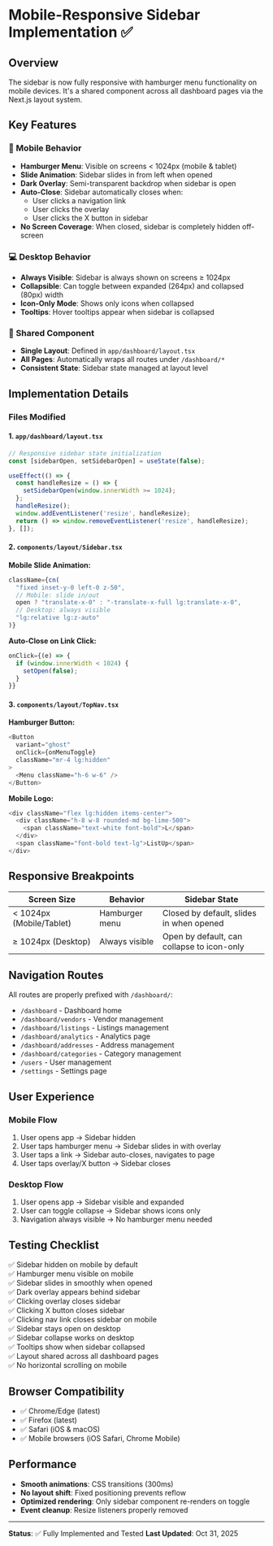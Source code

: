 # Mobile-Responsive Sidebar Implementation ✅

## Overview
The sidebar is now fully responsive with hamburger menu functionality on mobile devices. It's a shared component across all dashboard pages via the Next.js layout system.

## Key Features

### 📱 Mobile Behavior
- **Hamburger Menu**: Visible on screens < 1024px (mobile & tablet)
- **Slide Animation**: Sidebar slides in from left when opened
- **Dark Overlay**: Semi-transparent backdrop when sidebar is open
- **Auto-Close**: Sidebar automatically closes when:
  - User clicks a navigation link
  - User clicks the overlay
  - User clicks the X button in sidebar
- **No Screen Coverage**: When closed, sidebar is completely hidden off-screen

### 💻 Desktop Behavior
- **Always Visible**: Sidebar is always shown on screens ≥ 1024px
- **Collapsible**: Can toggle between expanded (264px) and collapsed (80px) width
- **Icon-Only Mode**: Shows only icons when collapsed
- **Tooltips**: Hover tooltips appear when sidebar is collapsed

### 🔄 Shared Component
- **Single Layout**: Defined in `app/dashboard/layout.tsx`
- **All Pages**: Automatically wraps all routes under `/dashboard/*`
- **Consistent State**: Sidebar state managed at layout level

## Implementation Details

### Files Modified

#### 1. `app/dashboard/layout.tsx`
```typescript
// Responsive sidebar state initialization
const [sidebarOpen, setSidebarOpen] = useState(false);

useEffect(() => {
  const handleResize = () => {
    setSidebarOpen(window.innerWidth >= 1024);
  };
  handleResize();
  window.addEventListener('resize', handleResize);
  return () => window.removeEventListener('resize', handleResize);
}, []);
```

#### 2. `components/layout/Sidebar.tsx`
**Mobile Slide Animation:**
```typescript
className={cn(
  "fixed inset-y-0 left-0 z-50",
  // Mobile: slide in/out
  open ? "translate-x-0" : "-translate-x-full lg:translate-x-0",
  // Desktop: always visible
  "lg:relative lg:z-auto"
)}
```

**Auto-Close on Link Click:**
```typescript
onClick={(e) => {
  if (window.innerWidth < 1024) {
    setOpen(false);
  }
}}
```

#### 3. `components/layout/TopNav.tsx`
**Hamburger Button:**
```typescript
<Button 
  variant="ghost" 
  onClick={onMenuToggle} 
  className="mr-4 lg:hidden"
>
  <Menu className="h-6 w-6" />
</Button>
```

**Mobile Logo:**
```typescript
<div className="flex lg:hidden items-center">
  <div className="h-8 w-8 rounded-md bg-lime-500">
    <span className="text-white font-bold">L</span>
  </div>
  <span className="font-bold text-lg">ListUp</span>
</div>
```

## Responsive Breakpoints

| Screen Size | Behavior | Sidebar State |
|-------------|----------|---------------|
| < 1024px (Mobile/Tablet) | Hamburger menu | Closed by default, slides in when opened |
| ≥ 1024px (Desktop) | Always visible | Open by default, can collapse to icon-only |

## Navigation Routes

All routes are properly prefixed with `/dashboard/`:
- `/dashboard` - Dashboard home
- `/dashboard/vendors` - Vendor management
- `/dashboard/listings` - Listings management
- `/dashboard/analytics` - Analytics page
- `/dashboard/addresses` - Address management
- `/dashboard/categories` - Category management
- `/users` - User management
- `/settings` - Settings page

## User Experience

### Mobile Flow
1. User opens app → Sidebar hidden
2. User taps hamburger menu → Sidebar slides in with overlay
3. User taps a link → Sidebar auto-closes, navigates to page
4. User taps overlay/X button → Sidebar closes

### Desktop Flow
1. User opens app → Sidebar visible and expanded
2. User can toggle collapse → Sidebar shows icons only
3. Navigation always visible → No hamburger menu needed

## Testing Checklist

✅ Sidebar hidden on mobile by default  
✅ Hamburger menu visible on mobile  
✅ Sidebar slides in smoothly when opened  
✅ Dark overlay appears behind sidebar  
✅ Clicking overlay closes sidebar  
✅ Clicking X button closes sidebar  
✅ Clicking nav link closes sidebar on mobile  
✅ Sidebar stays open on desktop  
✅ Sidebar collapse works on desktop  
✅ Tooltips show when sidebar collapsed  
✅ Layout shared across all dashboard pages  
✅ No horizontal scrolling on mobile  

## Browser Compatibility

- ✅ Chrome/Edge (latest)
- ✅ Firefox (latest)
- ✅ Safari (iOS & macOS)
- ✅ Mobile browsers (iOS Safari, Chrome Mobile)

## Performance

- **Smooth animations**: CSS transitions (300ms)
- **No layout shift**: Fixed positioning prevents reflow
- **Optimized rendering**: Only sidebar component re-renders on toggle
- **Event cleanup**: Resize listeners properly removed

---

**Status**: ✅ Fully Implemented and Tested
**Last Updated**: Oct 31, 2025
